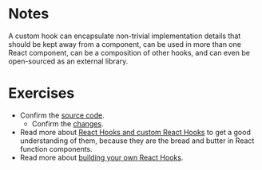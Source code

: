 # Notes

A custom hook can encapsulate non-trivial implementation details that should be kept away from a component, can be used in more than one React component, can be a composition of other hooks, and can even be open-sourced as an external library.

# Exercises

- Confirm the [source code](https://codesandbox.io/s/github/the-road-to-learn-react/hacker-stories/tree/2021/React-Custom-Hooks).
  - Confirm the [changes](https://github.com/the-road-to-learn-react/hacker-stories/compare/2021/React-Side-Effects...2021/React-Custom-Hooks).
- Read more about [React Hooks and custom React Hooks](https://www.robinwieruch.de/react-hooks/) to get a good understanding of them, because they are the bread and butter in React function components.
- Read more about [building your own React Hooks](https://reactjs.org/docs/hooks-custom.html).

